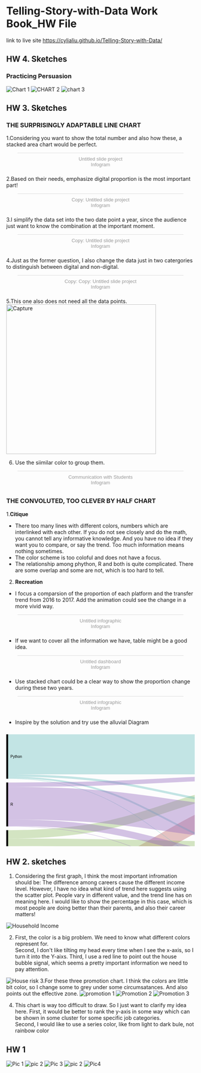 # Telling-Story-with-Data Work Book_HW File

link to live site https://cylialiu.github.io/Telling-Story-with-Data/
## HW 4. Sketches
### Practicing Persuasion

![Chart 1](https://user-images.githubusercontent.com/51921356/61996628-30980c80-b064-11e9-8f35-09b7a11d5a15.png)
![CHART 2](https://user-images.githubusercontent.com/51921356/61996629-31c93980-b064-11e9-9759-74ac5e58ad78.png)
![chart 3](https://user-images.githubusercontent.com/51921356/61996630-32fa6680-b064-11e9-8815-9a147476a29d.png)

## HW 3. Sketches 
### THE SURPRISINGLY ADAPTABLE LINE CHART
1.Considering you want to show the total number and also how these, a stacked area chart would be perfect.
<div class="infogram-embed" data-id="19c9306d-e5c9-434f-b5ff-bd83e385431a" data-type="interactive" data-title="Untitled slide project"></div><script>!function(e,t,s,i){var n="InfogramEmbeds",o=e.getElementsByTagName("script")[0],d=/^http:/.test(e.location)?"http:":"https:";if(/^\/{2}/.test(i)&&(i=d+i),window[n]&&window[n].initialized)window[n].process&&window[n].process();else if(!e.getElementById(s)){var r=e.createElement("script");r.async=1,r.id=s,r.src=i,o.parentNode.insertBefore(r,o)}}(document,0,"infogram-async","https://e.infogram.com/js/dist/embed-loader-min.js");</script><div style="padding:8px 0;font-family:Arial!important;font-size:13px!important;line-height:15px!important;text-align:center;border-top:1px solid #dadada;margin:0 30px"><a href="https://infogram.com/19c9306d-e5c9-434f-b5ff-bd83e385431a" style="color:#989898!important;text-decoration:none!important;" target="_blank">Untitled slide project</a><br><a href="https://infogram.com" style="color:#989898!important;text-decoration:none!important;" target="_blank" rel="nofollow">Infogram</a></div>

2.Based on their needs, emphasize digital proportion is the most important part!
<div class="infogram-embed" data-id="0cb93a03-2efb-4f0b-94d3-1b575cf3f42b" data-type="interactive" data-title="Copy: Untitled slide project"></div><script>!function(e,t,s,i){var n="InfogramEmbeds",o=e.getElementsByTagName("script")[0],d=/^http:/.test(e.location)?"http:":"https:";if(/^\/{2}/.test(i)&&(i=d+i),window[n]&&window[n].initialized)window[n].process&&window[n].process();else if(!e.getElementById(s)){var r=e.createElement("script");r.async=1,r.id=s,r.src=i,o.parentNode.insertBefore(r,o)}}(document,0,"infogram-async","https://e.infogram.com/js/dist/embed-loader-min.js");</script><div style="padding:8px 0;font-family:Arial!important;font-size:13px!important;line-height:15px!important;text-align:center;border-top:1px solid #dadada;margin:0 30px"><a href="https://infogram.com/0cb93a03-2efb-4f0b-94d3-1b575cf3f42b" style="color:#989898!important;text-decoration:none!important;" target="_blank">Copy: Untitled slide project</a><br><a href="https://infogram.com" style="color:#989898!important;text-decoration:none!important;" target="_blank" rel="nofollow">Infogram</a></div>

3.I simplify the data set into the two date point a year, since the audience just want to know the combination at the important moment. 
<div class="infogram-embed" data-id="e11c644a-5de9-4388-aee8-1b9e1db28f2d" data-type="interactive" data-title="Copy: Untitled slide project"></div><script>!function(e,t,s,i){var n="InfogramEmbeds",o=e.getElementsByTagName("script")[0],d=/^http:/.test(e.location)?"http:":"https:";if(/^\/{2}/.test(i)&&(i=d+i),window[n]&&window[n].initialized)window[n].process&&window[n].process();else if(!e.getElementById(s)){var r=e.createElement("script");r.async=1,r.id=s,r.src=i,o.parentNode.insertBefore(r,o)}}(document,0,"infogram-async","https://e.infogram.com/js/dist/embed-loader-min.js");</script><div style="padding:8px 0;font-family:Arial!important;font-size:13px!important;line-height:15px!important;text-align:center;border-top:1px solid #dadada;margin:0 30px"><a href="https://infogram.com/e11c644a-5de9-4388-aee8-1b9e1db28f2d" style="color:#989898!important;text-decoration:none!important;" target="_blank">Copy: Untitled slide project</a><br><a href="https://infogram.com" style="color:#989898!important;text-decoration:none!important;" target="_blank" rel="nofollow">Infogram</a></div>

4.Just as the former question, I also change the data just in two catergories to distinguish between digital and non-digital.
<div class="infogram-embed" data-id="dbb8cda8-decd-43c4-9ac2-7a10dbc0df5c" data-type="interactive" data-title="Copy: Copy: Untitled slide project"></div><script>!function(e,t,s,i){var n="InfogramEmbeds",o=e.getElementsByTagName("script")[0],d=/^http:/.test(e.location)?"http:":"https:";if(/^\/{2}/.test(i)&&(i=d+i),window[n]&&window[n].initialized)window[n].process&&window[n].process();else if(!e.getElementById(s)){var r=e.createElement("script");r.async=1,r.id=s,r.src=i,o.parentNode.insertBefore(r,o)}}(document,0,"infogram-async","https://e.infogram.com/js/dist/embed-loader-min.js");</script><div style="padding:8px 0;font-family:Arial!important;font-size:13px!important;line-height:15px!important;text-align:center;border-top:1px solid #dadada;margin:0 30px"><a href="https://infogram.com/dbb8cda8-decd-43c4-9ac2-7a10dbc0df5c" style="color:#989898!important;text-decoration:none!important;" target="_blank">Copy: Copy: Untitled slide project</a><br><a href="https://infogram.com" style="color:#989898!important;text-decoration:none!important;" target="_blank" rel="nofollow">Infogram</a></div>

5.This one also does not need all the data points.  
<img width="400" alt="Capture" src="https://user-images.githubusercontent.com/51921356/61580535-42683580-aae1-11e9-8328-c5d45c7cf29b.PNG">


6. Use the siimilar color to group them.
<div class="infogram-embed" data-id="4bb9c541-d456-4560-a19e-d7b0c4271975" data-type="interactive" data-title="Communication with Students"></div><script>!function(e,t,s,i){var n="InfogramEmbeds",o=e.getElementsByTagName("script")[0],d=/^http:/.test(e.location)?"http:":"https:";if(/^\/{2}/.test(i)&&(i=d+i),window[n]&&window[n].initialized)window[n].process&&window[n].process();else if(!e.getElementById(s)){var r=e.createElement("script");r.async=1,r.id=s,r.src=i,o.parentNode.insertBefore(r,o)}}(document,0,"infogram-async","https://e.infogram.com/js/dist/embed-loader-min.js");</script><div style="padding:8px 0;font-family:Arial!important;font-size:13px!important;line-height:15px!important;text-align:center;border-top:1px solid #dadada;margin:0 30px"><a href="https://infogram.com/4bb9c541-d456-4560-a19e-d7b0c4271975" style="color:#989898!important;text-decoration:none!important;" target="_blank">Communication with Students</a><br><a href="https://infogram.com" style="color:#989898!important;text-decoration:none!important;" target="_blank" rel="nofollow">Infogram</a></div>


### THE CONVOLUTED, TOO CLEVER BY HALF CHART
1.**Citique**
* There too many lines with different colors, numbers which are interlinked with each other. If you do not see closely and do the math, you cannot tell any informative knowledge. And you have no idea if they want you to compare, or say the trend. Too much information means nothing sometimes.
* The color scheme is too coloful and does not have a focus. 
* The relationship among phython, R and both is quite complicated. There are some overlap and some are not, which is too hard to tell. 


2. **Recreation**
* I focus a comparsion of the proportion of each platform and the transfer trend from 2016 to 2017. Add the animation could see the change in a more vivid way.   
<div class="infogram-embed" data-id="f8e8f815-3d0b-4668-b809-7b584f90bf1d" data-type="interactive" data-title="Untitled infographic"></div><script>!function(e,t,s,i){var n="InfogramEmbeds",o=e.getElementsByTagName("script")[0],d=/^http:/.test(e.location)?"http:":"https:";if(/^\/{2}/.test(i)&&(i=d+i),window[n]&&window[n].initialized)window[n].process&&window[n].process();else if(!e.getElementById(s)){var r=e.createElement("script");r.async=1,r.id=s,r.src=i,o.parentNode.insertBefore(r,o)}}(document,0,"infogram-async","https://e.infogram.com/js/dist/embed-loader-min.js");</script><div style="padding:8px 0;font-family:Arial!important;font-size:13px!important;line-height:15px!important;text-align:center;border-top:1px solid #dadada;margin:0 30px"><a href="https://infogram.com/f8e8f815-3d0b-4668-b809-7b584f90bf1d" style="color:#989898!important;text-decoration:none!important;" target="_blank">Untitled infographic</a><br><a href="https://infogram.com" style="color:#989898!important;text-decoration:none!important;" target="_blank" rel="nofollow">Infogram</a></div>

* If we want to cover all the information we have, table might be a good idea.  
<div class="infogram-embed" data-id="3e4e3bbc-120c-4450-8230-981a4ac342d5" data-type="interactive" data-title="Untitled dashboard"></div><script>!function(e,t,s,i){var n="InfogramEmbeds",o=e.getElementsByTagName("script")[0],d=/^http:/.test(e.location)?"http:":"https:";if(/^\/{2}/.test(i)&&(i=d+i),window[n]&&window[n].initialized)window[n].process&&window[n].process();else if(!e.getElementById(s)){var r=e.createElement("script");r.async=1,r.id=s,r.src=i,o.parentNode.insertBefore(r,o)}}(document,0,"infogram-async","https://e.infogram.com/js/dist/embed-loader-min.js");</script><div style="padding:8px 0;font-family:Arial!important;font-size:13px!important;line-height:15px!important;text-align:center;border-top:1px solid #dadada;margin:0 30px"><a href="https://infogram.com/3e4e3bbc-120c-4450-8230-981a4ac342d5" style="color:#989898!important;text-decoration:none!important;" target="_blank">Untitled dashboard</a><br><a href="https://infogram.com" style="color:#989898!important;text-decoration:none!important;" target="_blank" rel="nofollow">Infogram</a></div>

* Use stacked chart could be a clear way to show the proportion change during these two years.   
<div class="infogram-embed" data-id="ad8ae9ff-a435-479b-822a-e2f8c2238d20" data-type="interactive" data-title="Untitled infographic"></div><script>!function(e,t,s,i){var n="InfogramEmbeds",o=e.getElementsByTagName("script")[0],d=/^http:/.test(e.location)?"http:":"https:";if(/^\/{2}/.test(i)&&(i=d+i),window[n]&&window[n].initialized)window[n].process&&window[n].process();else if(!e.getElementById(s)){var r=e.createElement("script");r.async=1,r.id=s,r.src=i,o.parentNode.insertBefore(r,o)}}(document,0,"infogram-async","https://e.infogram.com/js/dist/embed-loader-min.js");</script><div style="padding:8px 0;font-family:Arial!important;font-size:13px!important;line-height:15px!important;text-align:center;border-top:1px solid #dadada;margin:0 30px"><a href="https://infogram.com/ad8ae9ff-a435-479b-822a-e2f8c2238d20" style="color:#989898!important;text-decoration:none!important;" target="_blank">Untitled infographic</a><br><a href="https://infogram.com" style="color:#989898!important;text-decoration:none!important;" target="_blank" rel="nofollow">Infogram</a></div>

* Inspire by the solution and try use the alluvial Diagram

<svg width="848" height="520" xmlns="http://www.w3.org/2000/svg" version="1.1"><g transform="translate(0, 10)"><g class="links" fill="none" stroke-opacity="0.4"><path d="M5,405.9999999999997C424,405.9999999999997,424,163.3250000000001,843,163.3250000000001" style="stroke: rgb(191, 105, 105);" stroke-width="44.65"></path><path d="M5,434.7874999999997C424,434.7874999999997,424,314.9124999999997,843,314.9124999999997" style="stroke: rgb(191, 105, 105);" stroke-width="12.925"></path><path d="M5,499.4124999999997C424,499.4124999999997,424,499.4124999999998,843,499.4124999999998" style="stroke: rgb(191, 105, 105);" stroke-width="1.175"></path><path d="M5,470.03749999999974C424,470.03749999999974,424,387.1874999999999,843,387.1874999999999" style="stroke: rgb(191, 105, 105);" stroke-width="57.575"></path><path d="M5,267.33750000000003C424,267.33750000000003,424,129.83750000000012,843,129.83750000000012" style="stroke: rgb(148, 191, 105);" stroke-width="22.325"></path><path d="M5,288.4875C424,288.4875,424,298.4624999999997,843,298.4624999999997" style="stroke: rgb(148, 191, 105);" stroke-width="19.975"></path><path d="M5,338.425C424,338.425,424,463.5749999999998,843,463.5749999999998" style="stroke: rgb(148, 191, 105);" stroke-width="70.5"></path><path d="M5,300.82500000000005C424,300.82500000000005,424,356.0499999999999,843,356.0499999999999" style="stroke: rgb(148, 191, 105);" stroke-width="4.7"></path><path d="M5,53.46250000000017C424,53.46250000000017,424,53.46250000000011,843,53.46250000000011" style="stroke: rgb(105, 191, 191);" stroke-width="106.925"></path><path d="M5,109.86250000000017C424,109.86250000000017,424,198.5874999999997,843,198.5874999999997" style="stroke: rgb(105, 191, 191);" stroke-width="5.875"></path><path d="M5,118.08750000000018C424,118.08750000000018,424,426.5624999999998,843,426.5624999999998" style="stroke: rgb(105, 191, 191);" stroke-width="1.175"></path><path d="M5,115.15000000000016C424,115.15000000000016,424,333.7249999999999,843,333.7249999999999" style="stroke: rgb(105, 191, 191);" stroke-width="4.7"></path><path d="M5,134.55000000000024C424,134.55000000000024,424,112.80000000000011,843,112.80000000000011" style="stroke: rgb(148, 105, 191);" stroke-width="11.75"></path><path d="M5,183.90000000000023C424,183.90000000000023,424,244.9999999999997,843,244.9999999999997" style="stroke: rgb(148, 105, 191);" stroke-width="86.95"></path><path d="M5,245.58750000000023C424,245.58750000000023,424,427.7374999999998,843,427.7374999999998" style="stroke: rgb(148, 105, 191);" stroke-width="1.175"></path><path d="M5,236.18750000000023C424,236.18750000000023,424,344.8874999999999,843,344.8874999999999" style="stroke: rgb(148, 105, 191);" stroke-width="17.625"></path></g><g class="nodes" font-family="Arial, Helvetica" font-size="10"><g><rect x="0" y="383.6749999999997" height="116.3250000000001" width="5" fill="#000"></rect><text x="11" y="441.83749999999975" dy="0.35em" text-anchor="start">Both </text></g><g><rect x="0" y="256.175" height="117.49999999999974" width="5" fill="#000"></rect><text x="11" y="314.9249999999999" dy="0.35em" text-anchor="start">Other</text></g><g><rect x="0" y="1.7053025658242404e-13" height="118.67500000000007" width="5" fill="#000"></rect><text x="11" y="59.337500000000205" dy="0.35em" text-anchor="start">Python</text></g><g><rect x="0" y="128.67500000000024" height="117.49999999999977" width="5" fill="#000"></rect><text x="11" y="187.42500000000013" dy="0.35em" text-anchor="start">R</text></g><g><rect x="843" y="331.3749999999999" height="84.59999999999992" width="5" fill="#000"></rect><text x="837" y="373.67499999999984" dy="0.35em" text-anchor="end">Both</text></g><g><rect x="843" y="425.9749999999998" height="74.02500000000006" width="5" fill="#000"></rect><text x="837" y="462.98749999999984" dy="0.35em" text-anchor="end">Other</text></g><g><rect x="843" y="1.1368683772161603e-13" height="185.64999999999958" width="5" fill="#000"></rect><text x="837" y="92.8249999999999" dy="0.35em" text-anchor="end">Python</text></g><g><rect x="843" y="195.6499999999997" height="125.7250000000002" width="5" fill="#000"></rect><text x="837" y="258.5124999999998" dy="0.35em" text-anchor="end">R</text></g></g></g></svg>
## HW 2. sketches 
1. Considering the first graph, I think the most important infromation should be: The difference among careers cause the different income level. However, I have no idea what kind of trend here suggests using the scatter plot. People vary in different value, and the trend line has on meaning here. I would like to show the percentage in this case, which is most people are doing better than their parents, and also their career matters!

![Household Income](https://user-images.githubusercontent.com/51921356/61190043-00b03880-a664-11e9-8e53-596e01cfad3f.png)

2. First, the color is a big problem. We need to know what different colors represent for.   
Second, I don't like tilting my head every time when I see the x-axis, so I turn it into the Y-aixs.
Third, I use a red line to point out the house bubble signal, which seems a pretty important information we need to pay attention. 

![House risk](https://user-images.githubusercontent.com/51921356/61190144-8b456780-a665-11e9-8946-f023d929616c.png)
3.For these three promotion chart. I think the colors are little bit color, so I change some to grey under some circumsatances. And also points out the effective zone.
![promotion 1](https://user-images.githubusercontent.com/51921356/61190045-00b03880-a664-11e9-81d1-4ea0be9958bf.png)
![Promotion 2](https://user-images.githubusercontent.com/51921356/61190046-00b03880-a664-11e9-9715-3faed6422b90.png)
![Promotion 3](https://user-images.githubusercontent.com/51921356/61190047-00b03880-a664-11e9-986b-473295767544.png)

4. This chart is way too difficult to draw. So I just want to clarify my idea here.
First, it would be better to rank the y-axis in some way which can be shown in some cluster for some specific job categories.  
Second, I would like to use a series color, like from light to dark bule, not rainbow color


## HW 1
![Pic 1](https://user-images.githubusercontent.com/51921356/60908746-a0c42700-a24a-11e9-9709-30286b6e48ef.jpg)
![pic 2](https://user-images.githubusercontent.com/51921356/60908749-a1f55400-a24a-11e9-9df1-055debbb148d.jpg)
![Pic 3](https://user-images.githubusercontent.com/51921356/60908754-a4f04480-a24a-11e9-8df8-578acfe86cdc.jpg)
![pic 2](https://user-images.githubusercontent.com/51921356/60908756-a588db00-a24a-11e9-8543-3a143f0b605a.jpg)
![Pic4](https://user-images.githubusercontent.com/51921356/60908761-a6ba0800-a24a-11e9-9c77-52ff82caf168.jpg)

